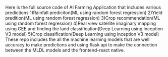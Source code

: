 Here is the full source code of AI Farming Application that includes various predictions
1)Rainfall prediciton(ML using random forest regression)
2)Yield predition(ML using random forest regression)
3)Crop recommendation(ML using random forest regression)
4)Real view satellite imaginary mapping using GEE and finding the land classification(Deep Learning using inception V3 model)
5)Crop classification(Deep Learning using inception V3 model)
These repo includes the all the machine learning models that are well accuracy to make predictions
and using flask api to make the connection between the MLDL models and the frontend-react native.
